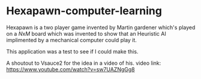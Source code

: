 # Hexapawn-computer-learning
Hexapawn is a two player game invented by Martin gardener which's played on a *N*x*M* board which was invented to show that an Heuristic AI implimented by a mechanical computer could play it.

This application was a test to see if I could make this.

A shoutout to Vsauce2 for the idea in a video of his.
video link: https://www.youtube.com/watch?v=sw7UAZNgGg8

